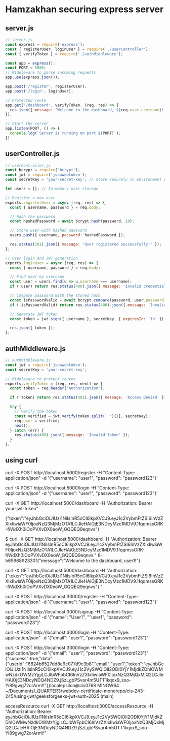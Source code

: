 # Hamzakhan securing express server

## server.js
```js
// server.js
const express = require('express');
const { registerUser, loginUser } = require('./userController');
const { verifyToken } = require('./authMiddleware');

const app = express();
const PORT = 5000;
// Middleware to parse incoming requests
app.use(express.json());

app.post('/register', registerUser);
app.post('/login', loginUser);

// Protected route
app.get('/dashboard', verifyToken, (req, res) => {
  res.json({ message: `Welcome to the dashboard, ${req.user.username}!` });
});

// Start the server
app.listen(PORT, () => {
  console.log(`Server is running on port ${PORT}`);
})
```
## userController.js
```js
// userController.js
const bcrypt = require('bcrypt');
const jwt = require('jsonwebtoken');
const secretKey = 'your-secret-key'; // Store securely in environment variables

let users = []; // In-memory user storage

// Register a new user
exports.registerUser = async (req, res) => {
  const { username, password } = req.body;

  // Hash the password
  const hashedPassword = await bcrypt.hash(password, 10);

  // Store user with hashed password
  users.push({ username, password: hashedPassword });

  res.status(201).json({ message: 'User registered successfully!' });
};

// User login and JWT generation
exports.loginUser = async (req, res) => {
  const { username, password } = req.body;

  // Find user by username
  const user = users.find(u => u.username === username);
  if (!user) return res.status(400).json({ message: 'Invalid credentials' });

  // Compare password with the stored hash
  const isPasswordValid = await bcrypt.compare(password, user.password);
  if (!isPasswordValid) return res.status(400).json({ message: 'Invalid credentials' });

  // Generate JWT token
  const token = jwt.sign({ username }, secretKey, { expiresIn: '1h' });

  res.json({ token });
};
```

## authMiddleware.js
```js
// authMiddleware.js
const jwt = require('jsonwebtoken');
const secretKey = 'your-secret-key';

// Middleware to protect routes
exports.verifyToken = (req, res, next) => {
  const token = req.header('Authorization');

  if (!token) return res.status(401).json({ message: 'Access Denied' });

  try {
    // Verify the token
    const verified = jwt.verify(token.split(' ')[1], secretKey);
    req.user = verified;
    next();
  } catch (err) {
    res.status(400).json({ message: 'Invalid Token' });
  }
};
```

## using curl
curl -X POST http://localhost:5000/register -H "Content-Type: application/json" -d '{"username": "user1", "password": "password123"}'

curl -X POST http://localhost:5000/login -H "Content-Type: application/json" -d '{"username": "user1", "password": "password123"}'

curl -X GET http://localhost:5000/dashboard -H "Authorization: Bearer your-jwt-token"

{"token":"eyJhbGciOiJIUzI1NiIsInR5cCI6IkpXVCJ9.eyJ1c2VybmFtZSI6InVzZXIxIiwiaWF0IjoxNzQ3MjMzOTA1LCJleHAiOjE3NDcyMzc1MDV9.1fqqmssGRK-fiWdXh0iOoPVXvDX0eoW_GQQEQ9eqnvs"}  

$ curl -X GET http://localhost:5000/dashboard -H "Authorization: Bearer eyJhbGciOiJIUzI1NiIsInR5cCI6IkpXVCJ9.eyJ1c2VybmFtZSI6InVzZXIxIiwiaWF0IjoxNzQ3MjMzOTA1LCJleHAiOjE3NDcyMzc1MDV9.1fqqmssGRK-fiWdXh0iOoPVXvDX0eoW_GQQEQ9eqnvs "
8-b6996892330f{"message":"Welcome to the dashboard, user1!"} 

curl -X GET http://localhost:5000/dashboard -H "Authorization: {"token":"eyJhbGciOiJIUzI1NiIsInR5cCI6IkpXVCJ9.eyJ1c2VybmFtZSI6InVzZXIxIiwiaWF0IjoxNzQ3MjMzOTA1LCJleHAiOjE3NDcyMzc1MDV9.1fqqmssGRK-fiWdXh0iOoPVXvDX0eoW_GQQEQ9eqnvs"}   "

curl -X POST http://localhost:30000/register -H "Content-Type: application/json" -d '{"username": "user1", "password": "password123"}'

curl -X POST http://localhost:3000/signup -H "Content-Type: application/json" -d '{"name": "User1", ""user1", "password": "password123"}'

curl -X POST http://localhost:3000/login -H "Content-Type: application/json" -d '{"email": "user1", "password": "password123"}'


curl -X POST http://localhost:3000/login -H "Content-Type: application/json" -d '{"email": "user1", "password": "password123"}'
{"success":true,"data":{"userId":"6824b6527dd8e9c077d9c3b8","email":"user1","token":"eyJhbGciOiJIUzI1NiIsInR5cCI6IkpXVCJ9.eyJ1c2VySWQiOiI2ODI0YjY1MjdkZDhlOWMwNzdkOWMzYjgiLCJlbWFpbCI6InVzZXIxIiwiaWF0IjoxNzQ3MjQxMjQ2LCJleHAiOjE3NDcyNDQ4NDZ9.jSzLgbPSvar4m5UTT1kqox9_soo-Yi89gwg72orArmY"}}localepsilon@cis0768 MINGW64 ~/Documents/_QUARTER3/webdev-certificate-monorepo/cis-243-245/using-jwt/geeksforgeeks-jwt-auth-2025 (main)

accessResource
curl -X GET http://localhost:3000/accessResource -H "Authorization: Bearer eyJhbGciOiJIUzI1NiIsInR5cCI6IkpXVCJ9.eyJ1c2VySWQiOiI2ODI0YjY1MjdkZDhlOWMwNzdkOWMzYjgiLCJlbWFpbCI6InVzZXIxIiwiaWF0IjoxNzQ3MjQxMjQ2LCJleHAiOjE3NDcyNDQ4NDZ9.jSzLgbPSvar4m5UTT1kqox9_soo-Yi89gwg72orArmY"